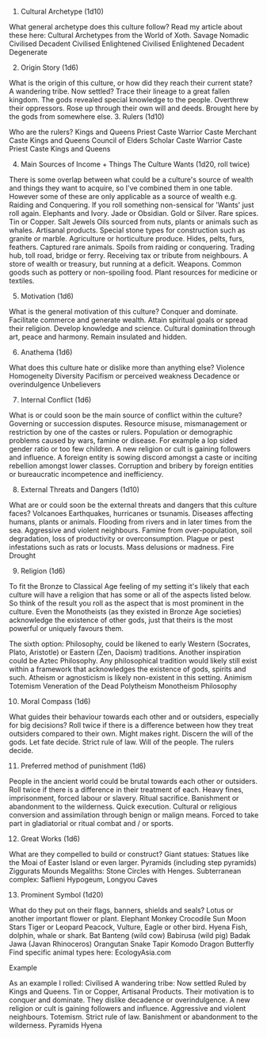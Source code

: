 
1. Cultural Archetype (1d10)

What general archetype does this culture follow? Read my article about these here: Cultural Archetypes from the World of Xoth.
Savage
Nomadic
Civilised
Decadent
Civilised
Enlightened
Civilised
Enlightened
Decadent
Degenerate

2. Origin Story (1d6)

What is the origin of this culture, or how did they reach their current state?
A wandering tribe. Now settled?
Trace their lineage to a great fallen kingdom.
The gods revealed special knowledge to the people.
Overthrew their oppressors.
Rose up through their own will and deeds.
Brought here by the gods from somewhere else.
3. Rulers (1d10)

Who are the rulers?
Kings and Queens
Priest Caste
Warrior Caste
Merchant Caste
Kings and Queens
Council of Elders
Scholar Caste
Warrior Caste
Priest Caste
Kings and Queens

4. Main Sources of Income + Things The Culture Wants (1d20, roll twice) 

There is some overlap between what could be a culture's source of wealth and things they want to acquire, so I've combined them in one table. However some of these are only applicable as a source of wealth e.g. Raiding and Conquering. If you roll something non-sensical for 'Wants' just roll again.
Elephants and Ivory.
Jade or Obsidian.
Gold or Silver.
Rare spices.
Tin or Copper.
Salt
Jewels
Oils sourced from nuts, plants or animals such as whales.
Artisanal products.
Special stone types for construction such as granite or marble. 
Agriculture or horticulture produce.
Hides, pelts, furs, feathers.
Captured rare animals.
Spoils from raiding or conquering.
Trading hub, toll road, bridge or ferry.
Receiving tax or tribute from neighbours.
A store of wealth or treasury, but running at a deficit.
Weapons.
Common goods such as pottery or non-spoiling food.
Plant resources for medicine or textiles.

5. Motivation (1d6)

What is the general motivation of this culture?
Conquer and dominate.
Facilitate commerce and generate wealth.
Attain spiritual goals or spread their religion.
Develop knowledge and science.
Cultural domination through art, peace and harmony.
Remain insulated and hidden.

6. Anathema (1d6)

What does this culture hate or dislike more than anything else?
Violence
Homogeneity
Diversity
Pacifism or perceived weakness
Decadence or overindulgence
Unbelievers

7. Internal Conflict (1d6)

What is or could soon be the main source of conflict within the culture?
Governing or succession disputes.
Resource misuse, mismanagement or restriction by one of the castes or rulers.
Population or demographic problems caused by wars, famine or disease. For example a lop sided gender ratio or too few children.
A new religion or cult is gaining followers and influence.
A foreign entity is sowing discord amongst a caste or inciting rebellion amongst lower classes.
Corruption and bribery by foreign entities or bureaucratic incompetence and inefficiency.

8. External Threats and Dangers (1d10)

What are or could soon be the external threats and dangers that this culture faces?
Volcanoes
Earthquakes, hurricanes or tsunamis.
Diseases affecting humans, plants or animals.
Flooding from rivers and in later times from the sea.
Aggressive and violent neighbours.
Famine from over-population, soil degradation, loss of productivity or overconsumption.
Plague or pest infestations such as rats or locusts.
Mass delusions or madness.
Fire
Drought

9. Religion (1d6)

To fit the Bronze to Classical Age feeling of my setting it's likely that each culture will have a religion that has some or all of the aspects listed below. So think of the result you roll as the aspect that is most prominent in the culture. Even the Monotheists (as they existed in Bronze Age societies) acknowledge the existence of other gods, just that theirs is the most powerful or uniquely favours them.

The sixth option: Philosophy, could be likened to early Western (Socrates, Plato, Aristotle) or Eastern (Zen, Daoism) traditions. Another inspiration could be Aztec Philosophy. Any philosophical tradition would likely still exist within a framework that acknowledges the existence of gods, spirits and such. Atheism or agnosticism is likely non-existent in this setting.
Animism
Totemism
Veneration of the Dead
Polytheism
Monotheism
Philosophy

10. Moral Compass (1d6)

What guides their behaviour towards each other and or outsiders, especially for big decisions? Roll twice if there is a difference between how they treat outsiders compared to their own.
Might makes right.
Discern the will of the gods.
Let fate decide.
Strict rule of law.
Will of the people.
The rulers decide.

11. Preferred method of punishment (1d6)

People in the ancient world could be brutal towards each other or outsiders. Roll twice if there is a difference in their treatment of each.
Heavy fines, imprisonment, forced labour or slavery.
Ritual sacrifice.
Banishment or abandonment to the wilderness.
Quick execution.
Cultural or religious conversion and assimilation through benign or malign means.
Forced to take part in gladiatorial or ritual combat and / or sports.

12. Great Works (1d6)

What are they compelled to build or construct?
Giant statues: Statues like the Moai of Easter Island or even larger.
Pyramids (including step pyramids)
Ziggurats
Mounds
Megaliths: Stone Circles with Henges.
Subterranean complex: Saflieni Hypogeum, Longyou Caves

13. Prominent Symbol (1d20)

What do they put on their flags, banners, shields and seals?
Lotus or another important flower or plant.
Elephant
Monkey
Crocodile
Sun
Moon
Stars
Tiger or Leopard
Peacock, Vulture, Eagle or other bird.
Hyena
Fish, dolphin, whale or shark.
Bat
Banteng (wild cow)
Babirusa (wild pig)
Badak Jawa (Javan Rhinoceros)
Orangutan
Snake
Tapir
Komodo Dragon
Butterfly
Find specific animal types here: EcologyAsia.com

Example

As an example I rolled: 
Civilised
A wandering tribe: Now settled
Ruled by Kings and Queens.
Tin or Copper, Artisanal Products.
Their motivation is to conquer and dominate.
They dislike decadence or overindulgence.
A new religion or cult is gaining followers and influence.
Aggressive and violent neighbours.
Totemism.
Strict rule of law.
Banishment or abandonment to the wilderness.
Pyramids
Hyena 
